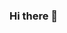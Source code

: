 ### Hi there 👋

<!--
**AnisurRahmann/AnisurRahmann** is a ✨ _special_ ✨ repository because its `README.md` (this file) appears on your GitHub profile.

Here are some ideas to get you started:

- 🔭 I’m currently working on SJ Innovation
- 🌱 I’m currently learning Depth in Algorithm and Data Structre
- 👯 I’m looking to collaborate on data structure
- 🤔 I’m looking for help with ...
- 💬 Ask me about ...
- 📫 How to reach me: ...
- 😄 Pronouns: ...
- ⚡ Fun fact: ...
-->
